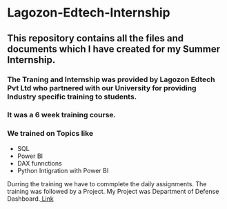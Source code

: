 # Lagozon-Edtech-Internship
## This repository contains all the files and documents which I have created for my Summer Internship.
### The Traning and Internship was provided by Lagozon Edtech Pvt Ltd who partnered with our University for  providing Industry specific training to students.
### It was a 6 week training course.
### We trained on Topics like
<ul>
    <li>SQL
    <li>Power BI
    <li>DAX funnctions
    <Li>Python Intigration with Power BI
</ul>
Durring the training we have to commplete the daily assignments.
The training was followed by a Project. My Project was Department of Defense Dashboard.<a href  = "https://github.com/thegeek36/Lagozon-Edtech-Internship/blob/main/Defence_Final_Project_20CSE183.pbix"> Link</a>
